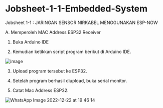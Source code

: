 # Jobsheet-1-1-Embedded-System
Jobsheet 1-1 : JARINGAN SENSOR NIRKABEL MENGGUNAKAN ESP-NOW


A. Memperoleh MAC Address ESP32 Receiver

1. Buka Arduino IDE

2. Kemudian ketikkan script program berikut di Arduino IDE.

![image](https://user-images.githubusercontent.com/121012286/209136564-1aef01df-238b-4dd3-a5b7-4e7f78674492.png)

3. Upload program tersebut ke ESP32.

4. Setelah program berhasil diupload, buka serial monitor.

5. Catat Mac Address ESP32.

![WhatsApp Image 2022-12-22 at 19 46 14](https://user-images.githubusercontent.com/121012286/209137456-c8fbe224-0493-4daf-ae64-ded464bfc93a.jpeg)

